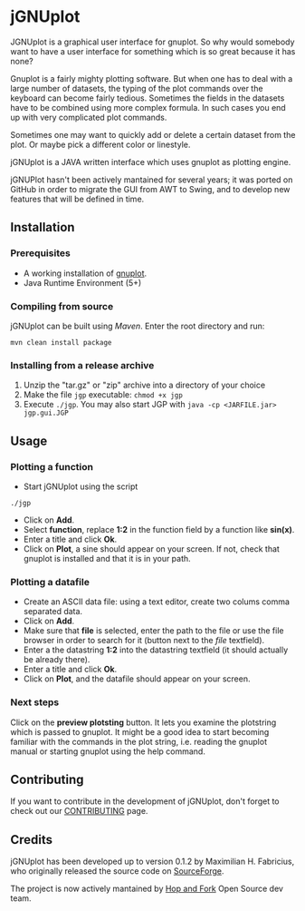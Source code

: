 # jGNUplot #

JGNUplot is a graphical user interface for gnuplot. So why would somebody
want to have a user interface for something which is so great because it has
none?

Gnuplot is a fairly mighty plotting software. But when one has to deal with a
large number of datasets, the typing of the plot commands over the keyboard
can become fairly tedious. Sometimes the fields in the datasets have to be
combined using more complex formula. In such cases you end up with very
complicated plot commands.

Sometimes one may want to quickly add or delete a certain dataset from the
plot. Or maybe pick a different color or linestyle.

jGNUplot is a JAVA written interface which uses gnuplot as plotting engine.

jGNUPlot hasn't been actively mantained for several years; it was ported
on GitHub in order to migrate the GUI from AWT to Swing, and to develop new
features that will be defined in time.

## Installation ##
### Prerequisites ###
- A working installation of [gnuplot](http://www.gnuplot.info).
- Java Runtime Environment (5+)

### Compiling from source  ###
jGNUplot can be built using *Maven*. Enter the root directory and run:

	mvn clean install package

### Installing from a release archive ###
1. Unzip the "tar.gz" or "zip" archive into a directory of your choice
2. Make the file `jgp` executable: `chmod +x jgp`
3. Execute `./jgp`. You may also start JGP with `java -cp <JARFILE.jar>
jgp.gui.JGP`

## Usage ##
### Plotting a function ###
- Start jGNUplot using the script

```
./jgp
```

- Click on **Add**.
- Select **function**, replace **1:2** in the function field by a function like
  **sin(x)**.
- Enter a title and click **Ok**.
- Click on **Plot**, a sine should appear on your screen. If not, check that
  gnuplot is installed and that it is in your path. 

### Plotting a datafile ###
- Create an ASCII data file: using a text editor, create two colums comma
  separated data.
- Click on **Add**.
- Make sure that **file** is selected, enter the path to the file or use the
  file browser in order to search for it (button next to the *file* textfield).
- Enter a the datastring **1:2** into the datastring textfield (it should
  actually be already there).
- Enter a title and click **Ok**.
- Click on **Plot**, and the datafile should appear on your screen. 

### Next steps ###
Click on the **preview plotsting** button. It lets you examine the plotstring
which is passed to gnuplot. It might be a good idea to start becoming familiar
with the commands in the plot string, i.e. reading the gnuplot manual or
starting gnuplot using the help command.

## Contributing ##
If you want to contribute in the development of jGNUplot, don't forget to check
out our [CONTRIBUTING](https://github.com/hopandfork/jgnuplot/blob/master/CONTRIBUTING.md)
page.

## Credits ##
jGNUplot has been developed up to version 0.1.2 by Maximilian H. Fabricius, who
originally released the source code on
[SourceForge](http://jgp.sourceforge.net).

The project is now actively mantained by 
[Hop and Fork](https://www.hopandfork.org) Open Source dev team.
